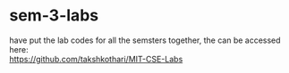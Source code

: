 # sem-3-labs

have put the lab codes for all the semsters together, the can be accessed here: <br>
https://github.com/takshkothari/MIT-CSE-Labs
